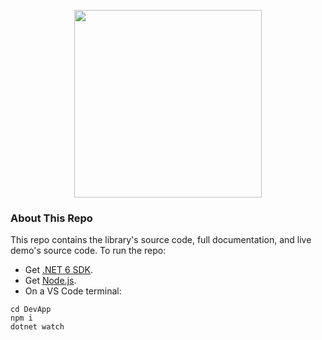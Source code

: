 <p align="center"><img width="300px" src="http://dotnetify.net/content/images/dotnetify-logo.png"></p>

### About This Repo

This repo contains the library's source code, full documentation, and live demo's source code. To run the repo:

- Get [.NET 6 SDK](https://dotnet.microsoft.com/en-us/download/dotnet/6.0).
- Get [Node.js](https://nodejs.org/en/).
- On a VS Code terminal:

```
cd DevApp
npm i
dotnet watch
```
